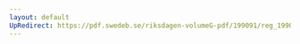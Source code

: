 ```yaml
---
layout: default
UpRedirect: https://pdf.swedeb.se/riksdagen-volumeG-pdf/199091/reg_199091/reg_199091_0610.pdf
---
```

